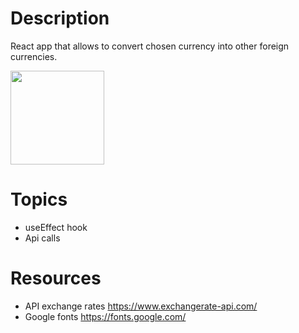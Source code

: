# Description
React app that allows to convert chosen currency into other foreign currencies.

<img src="https://user-images.githubusercontent.com/62396266/161378212-31e68244-7f69-4c67-b31a-97bf243e1fa3.png" width="150">

# Topics

- useEffect hook
- Api calls

# Resources

* API exchange rates https://www.exchangerate-api.com/
* Google fonts https://fonts.google.com/
